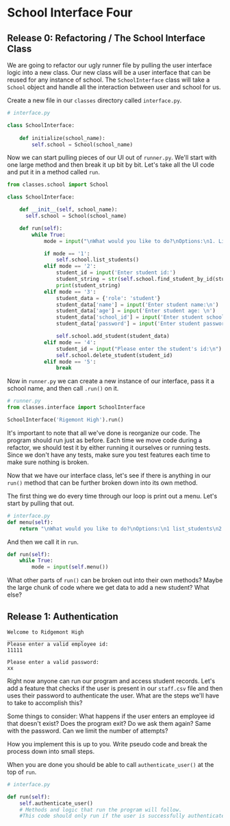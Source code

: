 # School Interface Four

## Release 0: Refactoring / The School Interface Class 

We are going to refactor our ugly runner file by pulling the user interface logic into a new class. Our new class will be a user interface that can be reused for any instance of school. The `SchoolInterface` class will take a `School` object and handle all the interaction between user and school for us. 

Create a new file in our `classes` directory called `interface.py`. 

```Python
# interface.py

class SchoolInterface:
  
    def initialize(school_name):
        self.school = School(school_name) 

```

Now we can start pulling pieces of our UI out of `runner.py`. We'll start with one large method and then break it up bit by bit. Let's take all the UI code and put it in a method called `run`. 

```Python
from classes.school import School

class SchoolInterface:

    def __init__(self, school_name):
      self.school = School(school_name)

    def run(self):
        while True:
            mode = input("\nWhat would you like to do?\nOptions:\n1. List All Students\n2. View Individual Student <student_id>\n3. Add a Student\n4. Remove a Student <student_id>\n5. Quit\n")

            if mode == '1':
                self.school.list_students()
            elif mode == '2':
                student_id = input('Enter student id:')
                student_string = str(self.school.find_student_by_id(student_id))
                print(student_string)
            elif mode == '3':
                student_data = {'role': 'student'}
                student_data['name'] = input('Enter student name:\n')
                student_data['age'] = input('Enter student age: \n')
                student_data['school_id'] = input('Enter student school id: \n')
                student_data['password'] = input('Enter student password: \n')

                self.school.add_student(student_data)
            elif mode == '4':
                student_id = input("Please enter the student's id:\n")
                self.school.delete_student(student_id)
            elif mode == '5':
                break
```

Now in `runner.py` we can create a new instance of our interface, pass it a school name, and then call `.run()` on it. 

```Python
# runner.py 
from classes.interface import SchoolInterface

SchoolInterface('Rigemont High').run()

```
It's important to note that all we've done is reorganize our code. The program should run just as before. Each time we move code during a refactor, we should test it by either running it ourselves or running tests. Since we don't have any tests, make sure you test features each time to make sure nothing is broken. 

Now that we have our interface class, let's see if there is anything in our `run()` method that can be further broken down into its own method. 

The first thing we do every time through our loop is print out a menu. Let's start by pulling that out. 

```Python 
# interface.py 
def menu(self):
    return "\nWhat would you like to do?\nOptions:\n1 list_students\n2 individul Student <student_id>\n3 add_student\n4 remove_student <student_id>\n5 quit\n"
```

And then we call it in `run`. 

```Python
def run(self):
    while True:
        mode = input(self.menu()) 
```

What other parts of `run()` can be broken out into their own methods? Maybe the large chunk of code where we get data to add a new student? What else? 

## Release 1: Authentication 

```
Welcome to Ridgemont High
_________________________
Please enter a valid employee id:
11111

Please enter a valid password:
xx
```

Right now anyone can run our program and access student records. Let's add a feature that checks if the user is present in our `staff.csv` file and then uses their password to authenticate the user. What are the steps we'll have to take to accomplish this? 

Some things to consider: What happens if the user enters an employee id that doesn't exist? Does the program exit? Do we ask them again? Same with the password. Can we limit the number of attempts? 

How you implement this is up to you. Write pseudo code and break the process down into small steps. 

When you are done you should be able to call `authenticate_user()` at the top of `run`. 

```Python 
# interface.py

def run(self):
    self.authenticate_user()
    # Methods and logic that run the program will follow. 
    #This code should only run if the user is successfully authenticated. 
```